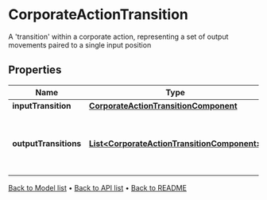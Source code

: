 

# CorporateActionTransition

A 'transition' within a corporate action, representing a set of output movements paired to a single input position

## Properties

| Name | Type | Description | Notes |
|------------ | ------------- | ------------- | -------------|
|**inputTransition** | [**CorporateActionTransitionComponent**](CorporateActionTransitionComponent.md) |  |  [optional] |
|**outputTransitions** | [**List&lt;CorporateActionTransitionComponent&gt;**](CorporateActionTransitionComponent.md) | What will be generated relative to the input transition |  [optional] |



[Back to Model list](../README.md#documentation-for-models) &#8226; [Back to API list](../README.md#documentation-for-api-endpoints) &#8226; [Back to README](../README.md)


